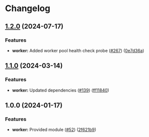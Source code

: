 # Changelog

## [1.2.0](https://github.com/ankorstore/yokai/compare/worker/v1.1.0...worker/v1.2.0) (2024-07-17)


### Features

* **worker:** Added worker pool health check probe ([#267](https://github.com/ankorstore/yokai/issues/267)) ([0e7d36a](https://github.com/ankorstore/yokai/commit/0e7d36a46ee5bd52b4f5917772beb4a85d7e6c6a))

## [1.1.0](https://github.com/ankorstore/yokai/compare/worker/v1.0.0...worker/v1.1.0) (2024-03-14)


### Features

* **worker:** Updated dependencies ([#139](https://github.com/ankorstore/yokai/issues/139)) ([ff11840](https://github.com/ankorstore/yokai/commit/ff1184014819a794191744b661b5ef4729f0f0a7))

## 1.0.0 (2024-01-17)


### Features

* **worker:** Provided module ([#52](https://github.com/ankorstore/yokai/issues/52)) ([2f621b9](https://github.com/ankorstore/yokai/commit/2f621b92fdb7aa069ca2571b1a7b14612b902a19))
